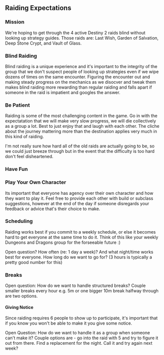 ## Raiding Expectations

### Mission
We're hoping to get through the 4 active Destiny 2 raids blind without looking up strategy guides.
Those raids are: Last Wish, Garden of Salvation, Deep Stone Crypt, and Vault of Glass.

### Blind Raiding
Blind raiding is a unique experience and it's important to the integrity of the group that we don't suspect people of looking up strategies even if we wipe dozens of times on the same encounter. Figuring the encounter out and making steady progress on the mechanics as we disocver and tweak them makes blind raiding more rewarding than regular raiding and falls apart if someone in the raid is impatient and googles the answer.

### Be Patient
Raiding is some of the most challenging content in the game. Go in with the expectatation that we will make very slow progress, we will die collectively as a group a lot. Best to just enjoy that and laugh with each other. The cliche about the journey mattering more than the destination applies very much in this kind of raiding.

I'm not really sure how hard all of the old raids are actually going to be, so we could just breeze through but in the event that the difficulty is too hard don't feel disheartened.

### Have Fun


### Play Your Own Character
Its important that everyone has agency over their own character and how they want to play it. Feel free to provide each other with build or subclass suggestions, however at the end of the day if someone disregards your feedback or advice that's their choice to make. 

### Scheduling
Raiding works best if you commit to a weekly schedule, or else it becomes hard to get everyone at the same time to do it. Think of this like your weekly Dungeons and Dragons group for the forseeable future :) 

Open question? How often (re: 1 day a week)? And what night/time works best for everyone. How long do we want to go for? 
(3 hours is typically a pretty good number for this)

### Breaks
Open question: How do we want to handle structured breaks? Couple smaller breaks every hour e.g. 5m or one bigger 10m break halfway through are two options.

#### Giving Notice
Since raiding requires 6 people to show up to participate, it's important that if you know you won't be able to make it you give some notice.

Open Question: How do we want to handle it as a group when someone can't make it?
Couple options are - go into the raid with 5 and try to figure it out from there. Find a replacement for the night. Call it and try again next week?


